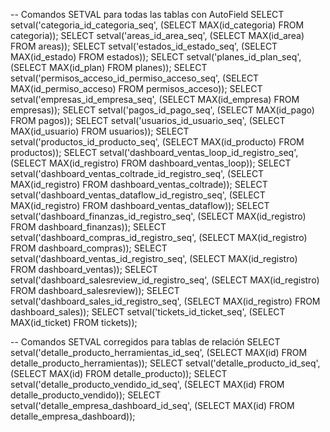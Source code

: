 -- Comandos SETVAL para todas las tablas con AutoField
SELECT setval('categoria_id_categoria_seq', (SELECT MAX(id_categoria) FROM categoria));
SELECT setval('areas_id_area_seq', (SELECT MAX(id_area) FROM areas));
SELECT setval('estados_id_estado_seq', (SELECT MAX(id_estado) FROM estados));
SELECT setval('planes_id_plan_seq', (SELECT MAX(id_plan) FROM planes));
SELECT setval('permisos_acceso_id_permiso_acceso_seq', (SELECT MAX(id_permiso_acceso) FROM permisos_acceso));
SELECT setval('empresas_id_empresa_seq', (SELECT MAX(id_empresa) FROM empresas));
SELECT setval('pagos_id_pago_seq', (SELECT MAX(id_pago) FROM pagos));
SELECT setval('usuarios_id_usuario_seq', (SELECT MAX(id_usuario) FROM usuarios));
SELECT setval('productos_id_producto_seq', (SELECT MAX(id_producto) FROM productos));
SELECT setval('dashboard_ventas_loop_id_registro_seq', (SELECT MAX(id_registro) FROM dashboard_ventas_loop));
SELECT setval('dashboard_ventas_coltrade_id_registro_seq', (SELECT MAX(id_registro) FROM dashboard_ventas_coltrade));
SELECT setval('dashboard_ventas_dataflow_id_registro_seq', (SELECT MAX(id_registro) FROM dashboard_ventas_dataflow));
SELECT setval('dashboard_finanzas_id_registro_seq', (SELECT MAX(id_registro) FROM dashboard_finanzas));
SELECT setval('dashboard_compras_id_registro_seq', (SELECT MAX(id_registro) FROM dashboard_compras));
SELECT setval('dashboard_ventas_id_registro_seq', (SELECT MAX(id_registro) FROM dashboard_ventas));
SELECT setval('dashboard_salesreview_id_registro_seq', (SELECT MAX(id_registro) FROM dashboard_salesreview));
SELECT setval('dashboard_sales_id_registro_seq', (SELECT MAX(id_registro) FROM dashboard_sales));
SELECT setval('tickets_id_ticket_seq', (SELECT MAX(id_ticket) FROM tickets));

-- Comandos SETVAL corregidos para tablas de relación
SELECT setval('detalle_producto_herramientas_id_seq', (SELECT MAX(id) FROM detalle_producto_herramientas));
SELECT setval('detalle_producto_id_seq', (SELECT MAX(id) FROM detalle_producto));
SELECT setval('detalle_producto_vendido_id_seq', (SELECT MAX(id) FROM detalle_producto_vendido));
SELECT setval('detalle_empresa_dashboard_id_seq', (SELECT MAX(id) FROM detalle_empresa_dashboard));
